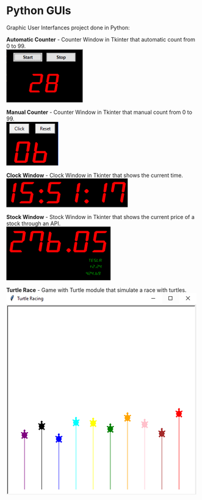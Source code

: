 # Python GUIs

Graphic User Interfances project done in Python:

**Automatic Counter** - Counter Window in Tkinter that automatic count from 0 to 99.  
<img src = "Automatic Counter/AutomaticCounter.PNG" width=200>

**Manual Counter** - Counter Window in Tkinter that manual count from 0 to 99.  
![ManualCounter](ManualCounter.PNG)

**Clock Window** - Clock Window in Tkinter that shows the current time.  
![ClockWindow](ClockWindow.png)

**Stock Window** - Stock Window in Tkinter that shows the current price of a stock through an API.  
![StockWindow](StockWindow.PNG)

**Turtle Race** - Game with Turtle module that simulate a race with turtles.  
![TurtleRace](TurtleRace.PNG)

